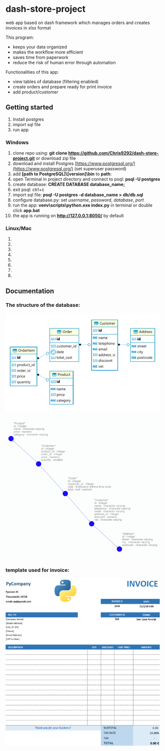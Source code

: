 # dash-store-project
web app based on dash framework which manages orders and creates invoices in xlsx format

This program:
- keeps your data organized
- makes the workflow more efficient
- saves time from paperwork
- reduce the risk of human error through automation

Functionalities of this app:
- view tables of database (filtering enabled)
- create orders and prepare ready for print invoice
- add product/customer

## Getting started
1. Install postgres
2. import sql file
3. run app

### Windows

1. clone repo using: **git clone https://github.com/Chris9292/dash-store-project.git** or download zip file
2. download and install Postgres [https://www.postgresql.org/](https://www.postgresql.org/) (set superuser password)
3. add **[path to PostgreSQL]\\[version]\bin** to **path**: 
4. open Terminal in project directory and connect to psql: **psql -U postgres**
5. create database: **CREATE DATABASE database_name;**
6. exit psql: ctrl+c
7. import sql file: **psql -U postgres -d database_name > db/db.sql**
8. configure database.py: set _username_, _password_, _database_, _port_
9. run the app: **venv\scripts\python.exe index.py** in terminal or double click **app.bat**  
10. the app is running on **http://127.0.0.1:8050/** by default

### Linux/Mac

1.
2.
3.
4.
5.
6.
7.
8.

## Documentation

### The structure of the database:
![database structure](https://github.com/Chris9292/dash-store-project/blob/master/images/database_structure_dbeaver.png)
![database structure](https://github.com/Chris9292/dash-store-project/blob/master/images/database_structure_omni_db.png)


### template used for invoice:
![invoice](templates/invoice.png)
